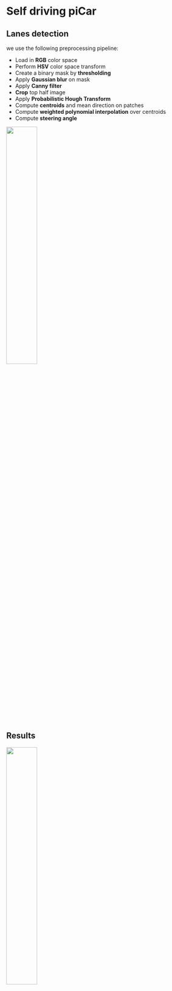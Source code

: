 # Self driving piCar

## Lanes detection

we use the following preprocessing pipeline:
* Load in **RGB** color space
* Perform **HSV** color space transform
* Create a binary mask by **thresholding**
* Apply **Gaussian blur** on mask
* Apply **Canny filter**
* **Crop** top half image 
* Apply **Probabilistic Hough Transform**
* Compute **centroids** and mean direction on patches
* Compute **weighted polynomial interpolation** over centroids
* Compute **steering angle**

<img src="img/pipeline_angle.gif" width="40%">

## Results

<img src="img/demo_car_view_cleaned.gif" width="40%">
